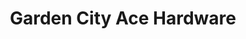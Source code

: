 ---
title: "Garden City Ace Hardware"
url: /garden-city/garden-city-ace-hardware/
shop: doityourself
---